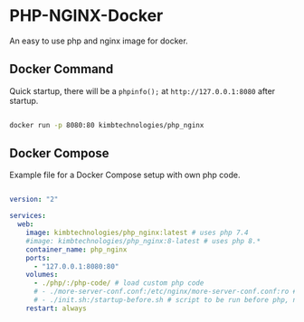 # PHP-NGINX-Docker

An easy to use php and nginx image for docker.

## Docker Command

Quick startup, there will be a `phpinfo();` at `http://127.0.0.1:8080` after startup.

```bash

docker run -p 8080:80 kimbtechnologies/php_nginx

```

## Docker Compose

Example file for a Docker Compose setup with own php code.

```yaml

version: "2"

services:
  web:
    image: kimbtechnologies/php_nginx:latest # uses php 7.4
    #image: kimbtechnologies/php_nginx:8-latest # uses php 8.*
    container_name: php_nginx
    ports:
      - "127.0.0.1:8080:80"
    volumes:
      - ./php/:/php-code/ # load custom php code
      # - ./more-server-conf.conf:/etc/nginx/more-server-conf.conf:ro # add config options to the nginx conf (see file in repository for example)
      # - ./init.sh:/startup-before.sh # script to be run before php, nginx startup (e.g. for system updates, ..., runs as root)
    restart: always

```
